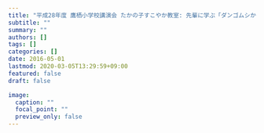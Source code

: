 ```yaml
---
title: "平成28年度 鷹栖小学校講演会 たかの子すこやか教室: 先輩に学ぶ「ダンゴムシから広がる科学の世界」講師 (2016)"
subtitle: ""
summary: ""
authors: []
tags: []
categories: []
date: 2016-05-01
lastmod: 2020-03-05T13:29:59+09:00
featured: false
draft: false

image:
  caption: ""
  focal_point: ""
  preview_only: false
---
```

